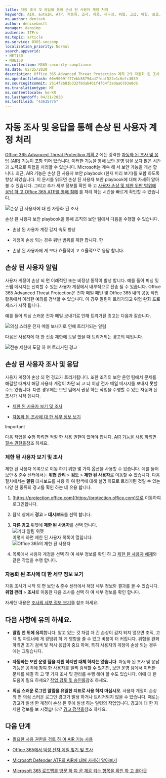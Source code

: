 ```yaml
---
title: 자동 조사 및 응답을 통해 손상 된 사용자 계정 처리
keywords: AIR, autoIR, ATP, 자동화, 조사, 대응, 재구성, 위협, 고급, 위협, 보호, 손상
ms.author: deniseb
author: denisebmsft
manager: dansimp
audience: ITPro
ms.topic: article
ms.service: O365-seccomp
localization_priority: Normal
search.appverid:
- MET150
- MOE150
ms.collection: M365-security-compliance
ms.date: 02/25/2020
description: Office 365 Advanced Threat Protection 계획 2의 자동화 된 조사 및 응답 기능을 사용 하 여 공격에 노출 된 사용자 계정을 검색 하 고 해결 하는 프로세스를 빠르게 진행 하는 방법을 알아봅니다.
ms.openlocfilehash: 60e9009ff77ebb58794ad7feaf522e1c6efc3039
ms.sourcegitcommit: 2614f8b81b332f8dab461f4f64f3adaa6703e0d6
ms.translationtype: MT
ms.contentlocale: ko-KR
ms.lasthandoff: 04/21/2020
ms.locfileid: "43635775"
---
```

# <a name="address-compromised-user-accounts-with-automated-investigation-and-response"></a>자동 조사 및 응답을 통해 손상 된 사용자 계정 처리

[Office 365 Advanced Threat Protection 계획 2](https://docs.microsoft.com/microsoft-365/security/office-365-security/office-365-atp?view=o365-worldwide#office-365-atp-plan-1-and-plan-2) 에는 강력한 [자동화 된 조사 및 응답](https://docs.microsoft.com/microsoft-365/security/office-365-security/office-365-air) (AIR) 기능이 포함 되어 있습니다. 이러한 기능을 통해 보안 운영 팀을 보다 많은 시간과 노력으로 위협을 처리할 수 있습니다. Microsoft는 계속 해 서 보안 기능을 개선 합니다. 최근, AIR 기능은 손상 된 사용자 보안 playbook (현재 미리 보기)를 포함 하도록 향상 되었습니다. 이 문서를 읽으면 손상 된 사용자 보안 playbook에 대해 자세히 알아볼 수 있습니다. 그리고 추가 세부 정보를 확인 하 고 [사용자 손상 및 제한 위반 범위에 응답 하 고 Office 365 ATP를 통해 침해](https://techcommunity.microsoft.com/t5/Security-Privacy-and-Compliance/Speed-up-time-to-detect-and-respond-to-user-compromise-and-limit/ba-p/977053) 를 처리 하는 시간을 빠르게 확인할 수 있습니다.

![손상 된 사용자에 대 한 자동화 된 조사](/microsoft-365/media/office365atp-compduserinvestigation.jpg)

손상 된 사용자 보안 playbook을 통해 조직의 보안 팀에서 다음을 수행할 수 있습니다.

- 손상 된 사용자 계정 감지 속도 향상

- 계정이 손상 되는 경우 위반 범위를 제한 합니다. 한 

- 손상 된 사용자에 게 보다 효율적이 고 효율적으로 응답 합니다.

## <a name="compromised-user-alerts"></a>손상 된 사용자 알림

사용자 계정이 손상 되 면 이례적인 또는 비정상 동작이 발생 합니다. 예를 들어 피싱 및 스팸 메시지는 신뢰할 수 있는 사용자 계정에서 내부적으로 전송 될 수 있습니다. Office 365 Advanced Threat Protection은 전자 메일 패턴 및 Office 365 내의 공동 작업 활동에서 이러한 예외를 검색할 수 있습니다. 이 경우 알림이 트리거되고 위협 완화 프로세스가 시작 됩니다.

예를 들어 의심 스러운 전자 메일 보내기로 인해 트리거된 경고는 다음과 같습니다.

![의심 스러운 전자 메일 보내기로 인해 트리거되는 알림](/microsoft-365/media/office365atp-suspiciousemailsendalert.jpg)

다음은 사용자에 대 한 전송 제한에 도달 했을 때 트리거되는 경고의 예입니다.

![전송 제한에 도달 하 여 트리거된 경고](/microsoft-365/media/office365atp-sendinglimitreached.jpg)

## <a name="investigate-and-respond-to-a-compromised-user"></a>손상 된 사용자 조사 및 응답

사용자 계정이 손상 되 면 경고가 트리거됩니다. 또한 조직의 보안 운영 팀에서 문제를 해결할 때까지 해당 사용자 계정이 차단 되 고 더 이상 전자 메일 메시지를 보내지 못할 수도 있습니다. 다른 경우에는 보안 팀에서 권장 하는 작업을 수행할 수 있는 자동화 된 조사가 시작 됩니다.

- [제한 된 사용자 보기 및 조사](#view-and-investigate-restricted-users)

- [자동화 된 조사에 대 한 세부 정보 보기](#view-details-about-automated-investigations)

> [!IMPORTANT]
> 다음 작업을 수행 하려면 적절 한 사용 권한이 있어야 합니다. [AIR 기능을 사용 하려면 필수 권한을](https://docs.microsoft.com/microsoft-365/security/office-365-security/office-365-air?view=o365-worldwide#required-permissions-to-use-air-capabilities)참조 하세요.

### <a name="view-and-investigate-restricted-users"></a>제한 된 사용자 보기 및 조사

제한 된 사용자 목록으로 이동 하기 위한 몇 가지 옵션을 사용할 수 있습니다. 예를 들어 보안 & 준수 센터에서는 **위협 관리** > **검토** > **제한 된 사용자**로 이동할 수 있습니다. 다음 절차에서는 **알림** 대시보드를 사용 하 여 탐색에 대해 설명 하므로 트리거된 것일 수 있는 다양 한 종류의 경고를 확인 하는 데 유용 합니다.

1. [https://protection.office.com](https://protection.office.com)으로 이동하여 로그인합니다.

2. 탐색 창에서 **경고** > **대시보드**를 선택 합니다.

3. **다른 경고** 위젯에 **제한 된 사용자**를 선택 합니다.<br/>
   ![기타 알림 위젯](/microsoft-365/media/office365atp-otheralertswidget.jpg)<br/>
   이렇게 하면 제한 된 사용자 목록이 열립니다.<br/>![Office 365의 제한 된 사용자](/microsoft-365/media/office365atp-restrictedusers.jpg) 

4. 목록에서 사용자 계정을 선택 하 여 세부 정보를 확인 하 고 [제한 된 사용자 해제](https://docs.microsoft.com/microsoft-365/security/office-365-security/removing-user-from-restricted-users-portal-after-spam)와 같은 작업을 수행 합니다. 

### <a name="view-details-about-automated-investigations"></a>자동화 된 조사에 대 한 세부 정보 보기

자동 조사가 시작 되 면 보안 & 준수 센터에서 해당 세부 정보와 결과를 볼 수 있습니다. **위협 관리** > **조사**로 이동한 다음 조사를 선택 하 여 세부 정보를 확인 합니다.

자세한 내용은 [조사의 세부 정보 보기](https://docs.microsoft.com/microsoft-365/security/office-365-security/air-view-investigation-results)를 참조 하세요.

## <a name="keep-the-following-points-in-mind"></a>다음 사항에 유의 하세요.

- **알림 맨 위에 유지**합니다. 알고 있는 것 처럼 더 긴 손상이 감지 되지 않으면 조직, 고객 및 파트너에 게 광범위 하 게 영향을 줄 수 있고 비용이 더 커집니다. 위협을 완화 하려면 조기 검색 및 적시 응답이 중요 하며, 특히 사용자의 계정이 손상 되는 경우에는 그렇습니다. 

- **자동화는 보안 운영 팀을 지원 하지만 대체 하지는 않습니다**. 자동화 된 조사 및 응답 기능은 공격에 참여 한 사용자를 일찍 검색할 수 있지만, 보안 운영 팀에서 이러한 문제를 해결 하 고 몇 가지 조사 및 관리를 수행 해야 할 수도 있습니다. 이에 대 한 도움이 필요 하세요? [작업 검토 및 승인를](https://docs.microsoft.com/microsoft-365/security/office-365-security/office-365-air#review-and-approve-actions)참조 하세요.

- **의심 스러운 로그인 알림을 유일한 지표로 사용 하지 마십시오**. 사용자 계정이 손상 되 면 의심 스러운 로그인 경고가 발생 하거나 트리거되지 않을 수 있습니다. 때로는 경고가 발생 한 계정이 손상 된 후에 발생 하는 일련의 작업입니다. 경고에 대 한 자세한 정보를 보 시겠습니까? [경고 정책을](https://docs.microsoft.com/microsoft-365/compliance/alert-policies)참조 하세요.

## <a name="next-steps"></a>다음 단계

- [필요한 사용 권한을 검토 하 여 AIR 기능 사용](https://docs.microsoft.com/microsoft-365/security/office-365-security/office-365-air?view=o365-worldwide#required-permissions-to-use-air-capabilities)

- [Office 365에서 악성 전자 메일 찾기 및 조사](https://docs.microsoft.com/microsoft-365/security/office-365-security/investigate-malicious-email-that-was-delivered?view=o365-worldwide)

- [Microsoft Defender ATP의 AIR에 대해 자세히 알아보기](https://docs.microsoft.com/windows/security/threat-protection/microsoft-defender-atp/automated-investigations)

- [Microsoft 365 로드맵를 방문 하 여 곧 제공 되는 항목을 확인 하 고 롤아웃](https://www.microsoft.com/microsoft-365/roadmap?filters=)


